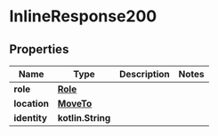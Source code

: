 
# InlineResponse200

## Properties
Name | Type | Description | Notes
------------ | ------------- | ------------- | -------------
**role** | [**Role**](Role.md) |  | 
**location** | [**MoveTo**](MoveTo.md) |  | 
**identity** | **kotlin.String** |  | 



